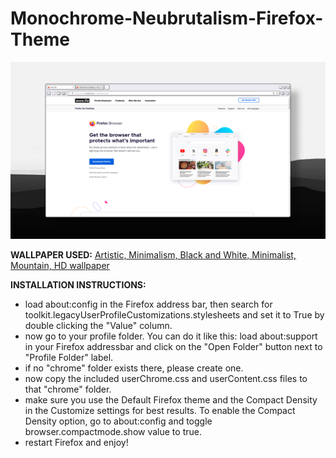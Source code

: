 # Monochrome-Neubrutalism-Firefox-Theme

![Header](Theme_preview.png "Theme_preview")

**WALLPAPER USED:** [Artistic, Minimalism, Black and White, Minimalist, Mountain, HD wallpaper](https://www.wallpaperflare.com/artistic-minimalism-black-and-white-minimalist-mountain-wallpaper-cwksj)

**INSTALLATION INSTRUCTIONS:**

- load about:config in the Firefox address bar, then search for toolkit.legacyUserProfileCustomizations.stylesheets and set it to True by double clicking the "Value" column.
- now go to your profile folder. You can do it like this: load about:support in your Firefox addressbar and click on the "Open Folder" button next to "Profile Folder" label.
- if no "chrome" folder exists there, please create one.
- now copy the included userChrome.css and userContent.css files to that "chrome" folder.
- make sure you use the Default Firefox theme and the Compact Density in the Customize settings for best results. To enable the Compact Density option, go to about:config and toggle browser.compactmode.show value to true.
- restart Firefox and enjoy!
